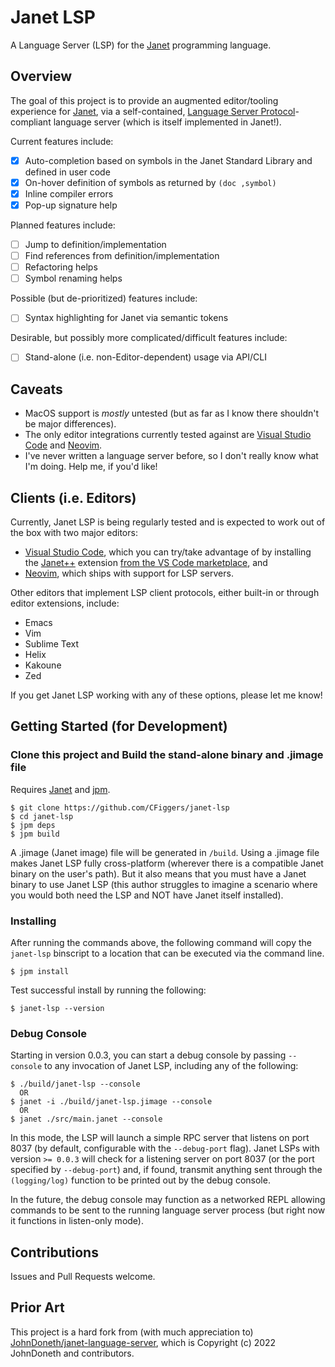 # Janet LSP

A Language Server (LSP) for the [Janet](https://janet-lang.org) programming language.

## Overview

The goal of this project is to provide an augmented editor/tooling experience for [Janet](https://janet-lang.org), via a self-contained, [Language Server Protocol](https://microsoft.github.io/language-server-protocol/)-compliant language server (which is itself implemented in Janet!).

Current features include:

- [x] Auto-completion based on symbols in the Janet Standard Library and defined in user code
- [x] On-hover definition of symbols as returned by `(doc ,symbol)`
- [x] Inline compiler errors
- [x] Pop-up signature help 

Planned features include:

- [ ] Jump to definition/implementation
- [ ] Find references from definition/implementation
- [ ] Refactoring helps
- [ ] Symbol renaming helps

Possible (but de-prioritized) features include:

- [ ] Syntax highlighting for Janet via semantic tokens

Desirable, but possibly more complicated/difficult features include:

- [ ] Stand-alone (i.e. non-Editor-dependent) usage via API/CLI

## Caveats

- MacOS support is _mostly_ untested (but as far as I know there shouldn't be major differences). 
- The only editor integrations currently tested against are [Visual Studio Code](https://code.visualstudio.com/) and [Neovim](https://neovim.io/).
- I've never written a language server before, so I don't really know what I'm doing. Help me, if you'd like!

## Clients (i.e. Editors)

Currently, Janet LSP is being regularly tested and is expected to work out of the box with two major editors:

- [Visual Studio Code](https://code.visualstudio.com/), which you can try/take advantage of by installing the [Janet++](https://github.com/CFiggers/vscode-janet-plus-plus) extension [from the VS Code marketplace](https://marketplace.visualstudio.com/items?itemName=CalebFiggers.vscode-janet-plus-plus), and
- [Neovim](https://neovim.io/), which ships with support for LSP servers.

Other editors that implement LSP client protocols, either built-in or through editor extensions, include:

- Emacs
- Vim
- Sublime Text
- Helix
- Kakoune
- Zed

If you get Janet LSP working with any of these options, please let me know!

## Getting Started (for Development)

### Clone this project and Build the stand-alone binary and .jimage file

Requires [Janet](https://github.com/janet-lang/janet) and [jpm](https://github.com/janet-lang/jpm).

```shell
$ git clone https://github.com/CFiggers/janet-lsp
$ cd janet-lsp
$ jpm deps
$ jpm build
```

A .jimage (Janet image) file will be generated in `/build`. Using a .jimage file makes Janet LSP fully cross-platform (wherever there is a compatible Janet binary on the user's path). But it also means that you must have a Janet binary to use Janet LSP (this author struggles to imagine a scenario where you would both need the LSP and NOT have Janet itself installed).

### Installing

After running the commands above, the following command will copy the `janet-lsp` binscript to a location that can be executed via the command line.

```shell
$ jpm install
```

Test successful install by running the following:

```shell
$ janet-lsp --version
```

### Debug Console

Starting in version 0.0.3, you can start a debug console by passing `--console` to any invocation of Janet LSP, including any of the following:

```console
$ ./build/janet-lsp --console
  OR
$ janet -i ./build/janet-lsp.jimage --console
  OR
$ janet ./src/main.janet --console
```

In this mode, the LSP will launch a simple RPC server that listens on port 8037 (by default, configurable with the `--debug-port` flag). Janet LSPs with version `>= 0.0.3` will check for a listening server on port 8037 (or the port specified by `--debug-port`) and, if found, transmit anything sent through the `(logging/log)` function to be printed out by the debug console.

In the future, the debug console may function as a networked REPL allowing commands to be sent to the running language server process (but right now it functions in listen-only mode).

## Contributions

Issues and Pull Requests welcome.

## Prior Art

This project is a hard fork from (with much appreciation to) [JohnDoneth/janet-language-server](https://github.com/JohnDoneth/janet-language-server), which is Copyright (c) 2022 JohnDoneth and contributors.
